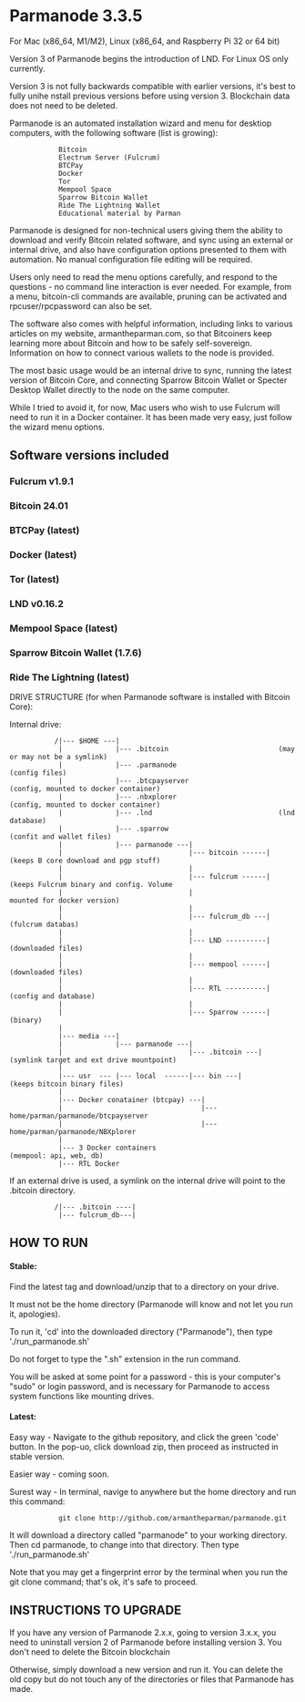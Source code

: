 # Parmanode 3.3.5

For Mac (x86_64, M1/M2), Linux (x86_64, and Raspberry Pi 32 or 64 bit)

Version 3 of Parmanode begins the introduction of LND. For Linux
OS only currently.

Version 3 is not fully backwards compatible with earlier versions,
it's best to fully unihe nstall previous versions before using version 3.
Blockchain data does not need to be deleted.

Parmanode is an automated installation wizard and menu for desktiop
computers, with the following software (list is growing):

                Bitcoin
                Electrum Server (Fulcrum)
                BTCPay 
                Docker
                Tor
                Mempool Space
                Sparrow Bitcoin Wallet
                Ride The Lightning Wallet
                Educational material by Parman

Parmanode is designed for non-technical users giving them the ability to 
download and verify Bitcoin related software, and sync using an external 
or internal drive, and also have configuration options presented to them
with automation. No manual configuration file editing will be required.

Users only need to read the menu options carefully, and respond to
the questions - no command line interaction is ever needed. For example, 
from a menu, bitcoin-cli commands are available, pruning can be activated 
and rpcuser/rpcpassword can also be set.

The software also comes with helpful information, including links to various
articles on my website, armantheparman.com, so that Bitcoiners keep learning
more about Bitcoin and how to be safely self-sovereign. Information on how 
to connect various wallets to the node is provided.

The most basic usage would be an internal drive to sync, running the latest
version of Bitcoin Core, and connecting Sparrow Bitcoin Wallet or Specter
Desktop Wallet directly to the node on the same computer.

While I tried to avoid it, for now, Mac users who wish to use Fulcrum will
need to run it in a Docker container. It has been made very easy, just 
follow the wizard menu options.

## Software versions included

### Fulcrum v1.9.1 

### Bitcoin 24.01

### BTCPay (latest)

### Docker (latest)

### Tor (latest)

### LND v0.16.2 

### Mempool Space (latest)

### Sparrow Bitcoin Wallet (1.7.6)

### Ride The Lightning (latest)

DRIVE STRUCTURE (for when Parmanode software is installed with Bitcoin Core):

Internal drive:
               
               /|--- $HOME ---|
                |             |--- .bitcoin                           (may or may not be a symlink)
                |             |--- .parmanode                         (config files)
                |             |--- .btcpayserver                      (config, mounted to docker container) 
                |             |--- .nbxplorer                         (config, mounted to docker container)
                |             |--- .lnd                               (lnd database)                          
                |             |--- .sparrow                           (confit and wallet files)
                |             |--- parmanode ---|
                |                               |--- bitcoin ------|  (keeps B core download and pgp stuff)
                |                               |
                |                               |--- fulcrum ------|  (keeps Fulcrum binary and config. Volume
                |                               |                      mounted for docker version)
                |                               |
                |                               |--- fulcrum_db ---|  (fulcrum databas)
                |                               |
                |                               |--- LND ----------|  (downloaded files) 
                |                               |
                |                               |--- mempool ------|  (downloaded files)
                |                               |                                        
                |                               |--- RTL ----------|  (config and database)
                |                               |                                        
                |                               |--- Sparrow ------|  (binary)
                |                               
                |--- media ---|
                |             |--- parmanode ---|                  
                |                               |--- .bitcoin ---|    (symlink target and ext drive mountpoint)
                |           
                |--- usr  --- |--- local  ------|--- bin ---|         (keeps bitcoin binary files)
                |
                |--- Docker conatainer (btcpay) ---|
                |                                  |---home/parman/parmanode/btcpayserver
                |                                  |---home/parman/parmanode/NBXplorer
                |                                                  
                |--- 3 Docker containers                              (mempool: api, web, db)
                |--- RTL Docker 

If an external drive is used, a symlink on the internal drive will point to the .bitcoin directory.

               /|--- .bitcoin ----|
                |--- fulcrum_db---|

## HOW TO RUN

#### Stable:

Find the latest tag and download/unzip that to a directory on your drive.

It must not be the home directory (Parmanode will know and not let you run it, apologies).

To run it, 'cd' into the downloaded directory ("Parmanode"), then type './run_parmanode.sh'

Do not forget to type the ".sh" extension in the run command.

You will be asked at some point for a password - this is your computer's "sudo" or login
password, and is necessary for Parmanode to access system functions like mounting drives.

#### Latest:

Easy way - Navigate to the github repository, and click the green 'code' button. In 
           the pop-uo, click download zip, then proceed as instructed in stable version.
        
Easier way - coming soon.

Surest way - In terminal, navige to anywhere but the home directory and run this command:

                git clone http://github.com/armantheparman/parmanode.git

It will download a directory called "parmanode" to your working directory. Then cd 
parmanode, to change into that directory. Then type './run_parmanode.sh'

Note that you may get a fingerprint error by the terminal when you run the git clone
command; that's ok, it's safe to proceed.

## INSTRUCTIONS TO UPGRADE

If you have any version of Parmanode 2.x.x, going to version 3.x.x, you need to uninstall version 2 of Parmanode before installing version 3. You don't need to delete the Bitcoin blockchain

Otherwise, simply download a new version and run it.
You can delete the old copy but do not touch any of the directories or files that Parmanode has made. 
